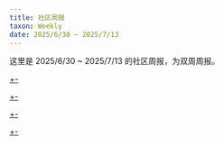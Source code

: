 ```yaml
---
title: 社区周报
taxon: Weekly
date: 2025/6/30 ~ 2025/7/13
---
```


这里是 2025/6/30 ~ 2025/7/13 的社区周报，为双周周报。

[+-](/weekly/weekly8/official.md#:embed)

[+-](/weekly/weekly8/projects.md#:embed)

[+-](/weekly/weekly8/packages.md#:embed)

[+-](/weekly/weekly8/community.md#:embed)

